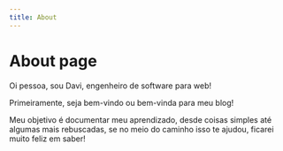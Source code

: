 ```yaml
---
title: About
---
```


# About page

Oi pessoa, sou Davi, engenheiro de software para web!

Primeiramente, seja bem-vindo ou bem-vinda para meu blog!

Meu objetivo é documentar meu aprendizado, desde coisas simples até algumas mais rebuscadas, se no meio do caminho isso te ajudou, ficarei muito feliz em saber!
